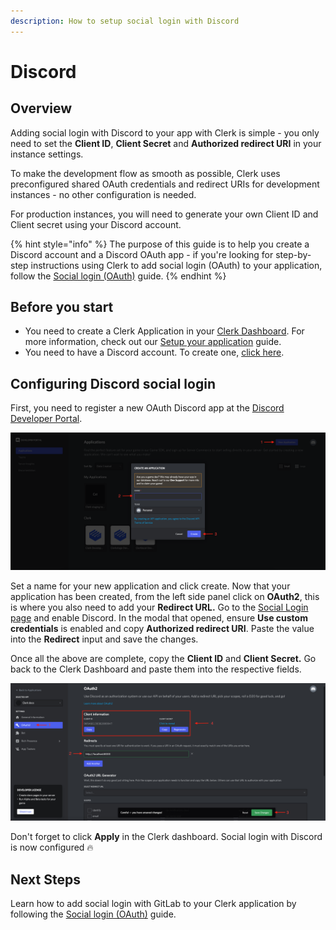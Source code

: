 ```yaml
---
description: How to setup social login with Discord
---
```


# Discord

## Overview

Adding social login with Discord to your app with Clerk is simple - you only need to set the **Client ID**, **Client Secret** and **Authorized redirect URI** in your instance settings.

To make the development flow as smooth as possible, Clerk uses preconfigured shared OAuth credentials and redirect URIs for development instances - no other configuration is needed.

For production instances, you will need to generate your own Client ID and Client secret using your Discord account.

{% hint style="info" %}
The purpose of this guide is to help you create a Discord account and a Discord OAuth app - if you're looking for step-by-step instructions using Clerk to add social login (OAuth) to your application, follow the [Social login (OAuth)](broken-reference) guide.
{% endhint %}

## Before you start

* You need to create a Clerk Application in your [Clerk Dashboard](https://dashboard.clerk.dev). For more information, check out our [Setup your application](broken-reference) guide.
* You need to have a Discord account. To create one, [click here](https://discord.com/register).

## Configuring Discord social login

First, you need to register a new OAuth Discord app at the [Discord Developer Portal](https://discord.com/developers/applications).

![Creating an OAuth Discord app](../../.gitbook/assets/discord-create-app.png)

Set a name for your new application and click create. Now that your application has been created, from the left side panel click on **OAuth2**, this is where you also need to add your **Redirect URL.** Go to the [Social Login page](https://dashboard.clerk.dev/last-active?path=authentication/social) and enable Discord. In the modal that opened, ensure **Use custom credentials** is enabled and copy **Authorized redirect URI**. Paste the value into the **Redirect** input and save the changes.

Once all the above are complete, copy the **Client ID** and **Client Secret.** Go back to the Clerk Dashboard and paste them into the respective fields.

![Obtaining the Client ID and Client secret](../../.gitbook/assets/discord-credentials.png)

Don't forget to click **Apply** in the Clerk dashboard. Social login with Discord is now configured 🔥

## Next Steps

Learn how to add social login with GitLab to your Clerk application by following the [Social login (OAuth)](broken-reference) guide.

